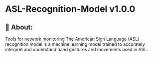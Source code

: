 # ASL-Recognition-Model v1.0.0

## 📖 About:
Tools for network monitoring
The American Sign Language (ASL) recognition model is a machine learning model trained to accurately interpret and understand hand gestures and movements used in ASL.


